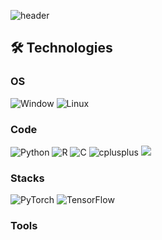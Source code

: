 ![header](https://capsule-render.vercel.app/api?type=transparent&color=auto&height=250&section=header&text=Gyuil-Kim's%20GitHub&fontSize=70&animation=scaleIn)
<!--

**kimmandarin/kimmandarin** is a ✨ _special_ ✨ repository because its `README.md` (this file) appears on your GitHub profile.

Here are some ideas to get you started:

- 🔭 I’m currently working on ...
- 🌱 I’m currently learning ...
- 👯 I’m looking to collaborate on ...
- 🤔 I’m looking for help with ...
- 💬 Ask me about ...
- 📫 How to reach me: ...
- 😄 Pronouns: ...
- ⚡ Fun fact: ...
-->

## 🛠 Technologies
<h3>OS</h3>
<p>
  <img alt="Window" src="https://img.shields.io/badge/-Window-0078D6?style=flat-square&logo=windows&logoColor=white"/>
  <img alt="Linux" src="https://img.shields.io/badge/-Linux-FCC624?style=flat-square&logo=linux&logoColor=black"/>
</p>

<h3>Code</h3>
<p>
  <img alt="Python" src="https://img.shields.io/badge/-Python-3776AB?style=flat-square&logo=python&logoColor=white"/>
  <img alt="R" src="https://img.shields.io/badge/-R-276DC3?style=flat-square&logo=r&logoColor=white"/>
  <img alt="C" src="https://img.shields.io/badge/-C-3A8B9CC?style=flat-square&logo=c&logoColor=white"/>
  <img alt="cplusplus" src="https://img.shields.io/badge/-C++-00599C?style=flat-square&logo=cplusplus&logoColor=white"/>
  <img src="https://img.shields.io/badge/Java-007396?style=flat&logo=OpenJDK&logoColor=white"/>
</p>

<h3>Stacks</h3>
<p>
  <img alt="PyTorch" src="https://img.shields.io/badge/-PyTorch-EE4C2C?style=flat-square&logo=PyTorch&logoColor=white"/>
  <img alt="TensorFlow" src="https://img.shields.io/badge/-TensorFlow-FF6F00?style=flat-square&logo=TensorFlow&logoColor=white"/>
</p>

<h3>Tools</h3>
